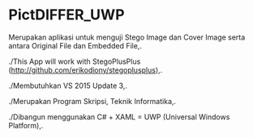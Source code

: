 # PictDIFFER_UWP

Merupakan aplikasi untuk menguji Stego Image dan Cover Image serta antara Original File dan Embedded File,.


./This App will work with StegoPlusPlus (http://github.com/erikodiony/stegoplusplus),.

./Membutuhkan VS 2015 Update 3,.

./Merupakan Program Skripsi, Teknik Informatika,.

./Dibangun menggunakan C# + XAML = UWP (Universal Windows Platform),.
